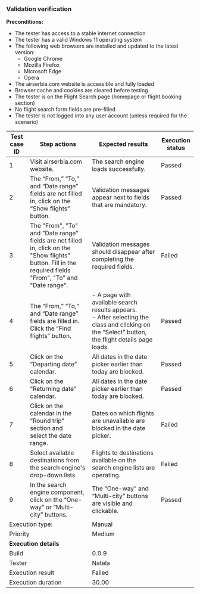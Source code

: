 ### Validation verification<br>

**Preconditions:**
- The tester has access to a stable internet connection
- The tester has a valid Windows 11 operating system
- The following web browsers are installed and updated to the latest version:
    - Google Chrome
    - Mozilla Firefox
    - Microsoft Edge
    - Opera
- The airserbia.com website is accessible and fully loaded
- Browser cache and cookies are cleared before testing
- The tester is on the Flight Search page (homepage or flight booking section)
- No flight search form fields are pre-filled
- The tester is not logged into any user account (unless required for the scenario)<br>


<table aria-label="Tabela przykładowa">
  <thead>
    <tr>
      <th>Test case ID</th>
      <th>Step actions</th>
      <th>Expected results</th>
      <th>Execution status</th>
    </tr>
  </thead>
  <tbody>
    <!-- Wiersze 1–10: po 4 komórki -->
    <tr><td>1</td><td>Visit airserbia.com website.</td><td>The search engine loads successfully.</td><td>Passed</td></tr>
    <tr><td>2</td><td>The “From,” “To,” and “Date range” fields are not filled in, click on the “Show flights” button.</td><td>Validation messages appear next to fields that are mandatory.</td><td>Passed</td></tr>
    <tr><td>3</td><td>The "From", "To" and "Date range" fields are not filled in, click on the "Show flights" button. Fill in the required fields "From", "To" and "Date range".</td><td>Validation messages should disappear after completing the required fields.</td><td>Failed</td></tr>
    <tr><td>4</td><td>The “From,” “To,” and “Date range” fields are filled in. Click the “Find flights” button.</td><td>- A page with available search results appears.<br>- After selecting the class and clicking on the “Select” button, the flight details page loads. </td><td>Passed</td></tr>
    <tr><td>5</td><td>Click on the “Departing date” calendar.</td><td>All dates in the date picker earlier than today are blocked.</td><td>Passed</td></tr>
    <tr><td>6</td><td>Click on the “Returning date” calendar.</td><td>All dates in the date picker earlier than today are blocked.</td><td>Passed</td></tr>
    <tr><td>7</td><td>Click on the calendar in the “Round trip” section and select the date range.</td><td>Dates on which flights are unavailable are blocked in the date picker.</td><td>Failed</td></tr>
    <tr><td>8</td><td>Select available destinations from the search engine's drop-down lists.</td><td>Flights to destinations available on the search engine lists are operating.</td><td>Failed</td></tr>
    <tr><td>9</td><td>In the search engine component, click on the “One-way” or “Multi-city” buttons.</td><td>The “One-way” and “Multi-city” buttons are visible and clickable.</td><td>Passed</td></tr>
    <tr><td colspan="2">Execution type:</td><td colspan="2">Manual</td></tr>
    <tr><td colspan="2">Priority</td><td colspan="2">Medium</td></tr>
    <tr><td colspan="2"><b>Execution details<b></td><td colspan="2"></td></tr>
    <tr><td colspan="2">Build</td><td colspan="2">0.0.9</td></tr>
    <tr><td colspan="2">Tester</td><td colspan="2">Natela</td></tr>
    <tr><td colspan="2">Execution result</td><td colspan="2">Failed</td></tr>
    <tr><td colspan="2">Execution duration</td><td colspan="2">30.00</td></tr>
  </tbody>
</table>

